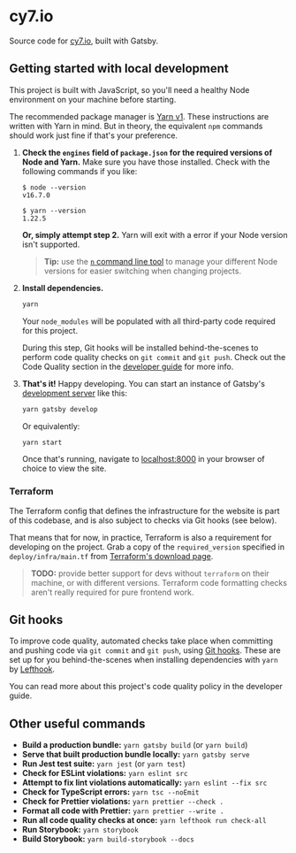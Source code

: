 # cy7.io

Source code for [cy7.io](https://cy7.io), built with Gatsby.

## Getting started with local development

This project is built with JavaScript, so you'll need a healthy Node environment on your machine before starting.

The recommended package manager is [Yarn v1](https://classic.yarnpkg.com/lang/en/). These instructions are written with Yarn in mind. But in theory, the equivalent `npm` commands should work just fine if that's your preference.

1. **Check the `engines` field of `package.json` for the required versions of Node and Yarn.** Make sure you have those installed. Check with the following commands if you like:

   ```
   $ node --version
   v16.7.0

   $ yarn --version
   1.22.5
   ```

   **Or, simply attempt step 2.** Yarn will exit with a error if your Node version isn't supported.

   > **Tip:** use the [`n` command line tool](https://github.com/tj/n) to manage your different Node versions for easier switching when changing projects.

2. **Install dependencies.**

   ```bash
   yarn
   ```

   Your `node_modules` will be populated with all third-party code required for this project.

   During this step, Git hooks will be installed behind-the-scenes to perform code quality checks on `git commit` and `git push`. Check out the Code Quality section in the [developer guide](https://storybook.cy7.io/) for more info.

3. **That's it!** Happy developing. You can start an instance of Gatsby's [development server](https://www.gatsbyjs.com/docs/tutorial/part-1/#run-your-site-locally) like this:

   ```bash
   yarn gatsby develop
   ```

   Or equivalently:

   ```bash
   yarn start
   ```

   Once that's running, navigate to [localhost:8000](http://localhost:8000/) in your browser of choice to view the site.

### Terraform

The Terraform config that defines the infrastructure for the website is part of this codebase, and is also subject to checks via Git hooks (see below).

That means that for now, in practice, Terraform is also a requirement for developing on the project. Grab a copy of the `required_version` specified in `deploy/infra/main.tf` from [Terraform's download page](https://www.terraform.io/downloads.html).

> **TODO:** provide better support for devs without `terraform` on their machine, or with different versions. Terraform code formatting checks aren't really required for pure frontend work.

## Git hooks

To improve code quality, automated checks take place when committing and pushing code via `git commit` and `git push`, using [Git hooks](https://www.atlassian.com/git/tutorials/git-hooks). These are set up for you behind-the-scenes when installing dependencies with `yarn` by [Lefthook](https://github.com/evilmartians/lefthook).

You can read more about this project's code quality policy in the developer guide.

## Other useful commands

- **Build a production bundle:** `yarn gatsby build` (or `yarn build`)
- **Serve that built production bundle locally:** `yarn gatsby serve`
- **Run Jest test suite:** `yarn jest` (or `yarn test`)
- **Check for ESLint violations:** `yarn eslint src`
- **Attempt to fix lint violations automatically:** `yarn eslint --fix src`
- **Check for TypeScript errors:** `yarn tsc --noEmit`
- **Check for Prettier violations:** `yarn prettier --check .`
- **Format all code with Prettier:** `yarn prettier --write .`
- **Run all code quality checks at once:** `yarn lefthook run check-all`
- **Run Storybook:** `yarn storybook`
- **Build Storybook:** `yarn build-storybook --docs`

